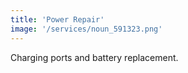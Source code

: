 ```yaml
---
title: 'Power Repair'
image: '/services/noun_591323.png'
---
```


Charging ports and battery replacement.
